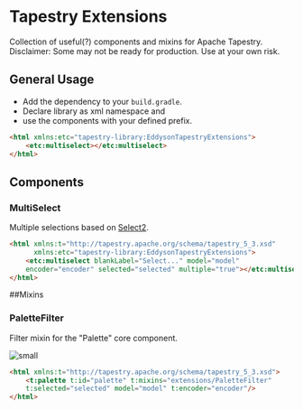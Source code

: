 # Tapestry Extensions

Collection of useful(?) components and mixins for Apache Tapestry.
Disclaimer: Some may not be ready for production. Use at your own risk.

## General Usage
* Add the dependency to your `build.gradle`.
* Declare library as xml namespace and
* use the components with your defined prefix.

```html
<html xmlns:etc="tapestry-library:EddysonTapestryExtensions">
    <etc:multiselect></etc:multiselect>
</html>
```

## Components

### MultiSelect

Multiple selections based on [Select2](https://select2.github.io/).

```html
<html xmlns:t="http://tapestry.apache.org/schema/tapestry_5_3.xsd"
      xmlns:etc="tapestry-library:EddysonTapestryExtensions">
    <etc:multiselect blankLabel="Select..." model="model" 
    encoder="encoder" selected="selected" multiple="true"></etc:multiselect>
</html>
```

##Mixins

### PaletteFilter

Filter mixin for the "Palette" core component.

![small](https://cloud.githubusercontent.com/assets/5182212/9811523/1bd3f4f0-5878-11e5-80f5-7d02e22c6d63.gif)

```html
<html xmlns:t="http://tapestry.apache.org/schema/tapestry_5_3.xsd">
    <t:palette t:id="palette" t:mixins="extensions/PaletteFilter" 
    t:selected="selected" model="model" t:encoder="encoder"/>
</html>
```


